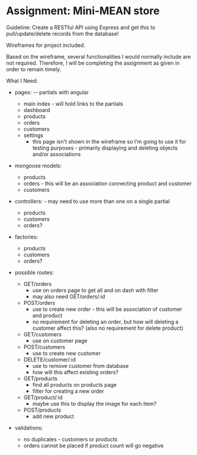 # Assignment: Mini-MEAN store

Guideline: Create a RESTful API using Express and get this to pull/update/delete records from the database!

Wireframes for project included.

Based on the wireframe, several functionalities I would normally include are not required. Therefore, I will be completing the assignment as given in order to remain timely.

What I Need:
* pages:  -- partials with angular
    * main index - will hold links to the partials
    * dashboard
    * products
    * orders
    * customers
    * settings
        * this page isn't shown in the wireframe so I'm going to use it for testing purposes - primarily displaying and deleting objects and/or associations

* mongoose models:
    * products
    * orders - this will be an association connecting product and customer
    * customers

* controllers: - may need to use more than one on a single partial
    * products
    * customers
    * orders?

* factories:
    * products
    * customers
    * orders?

* possible routes:
    * GET/orders
        - use on orders page to get all and on dash with filter
        - may also need GET/orders/:id
    * POST/orders
        - use to create new order - this will be association of customer and product
        - no requirement for deleting an order, but how will deleting a customer affect this? (also no requirement for delete product)
    * GET/customers
        - use on customer page
    * POST/customers
        - use to create new customer
    * DELETE/customer/:id
        - use to remove customer from database
        - how will this affect existing orders?
    * GET/products
        - find all products on products page
        - filter for creating a new order
    * GET/product/:id
        - maybe use this to display the image for each item?
    * POST/products
        - add new product

* validations:
    * no duplicates - customers or products
    * orders cannot be placed if product count will go negative
